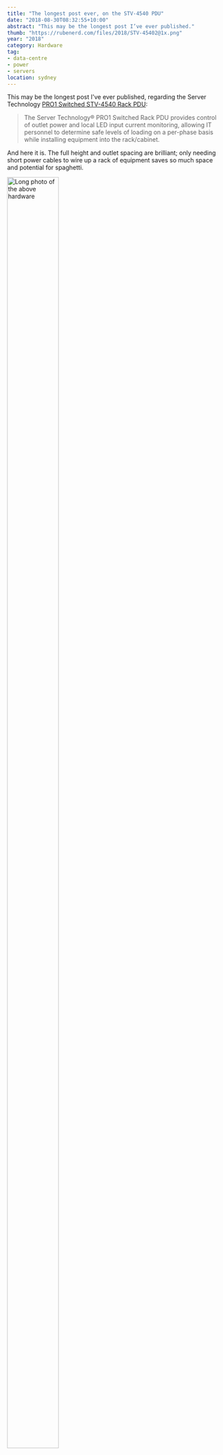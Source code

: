 ```yaml
---
title: "The longest post ever, on the STV-4540 PDU"
date: "2018-08-30T08:32:55+10:00"
abstract: "This may be the longest post I’ve ever published."
thumb: "https://rubenerd.com/files/2018/STV-45402@1x.png"
year: "2018"
category: Hardware
tag:
- data-centre
- power
- servers
location: sydney
---
```

This may be the longest post I've ever published, regarding the Server Technology [PRO1 Switched STV-4540 Rack PDU]\:

> The Server Technology® PRO1 Switched Rack PDU provides control of outlet power and local LED input current monitoring, allowing IT personnel to determine safe levels of loading on a per-phase basis while installing equipment into the rack/cabinet. 

And here it is. The full height and outlet spacing are brilliant; only needing short power cables to wire up a rack of equipment saves so much space and potential for spaghetti.

<p><img src="https://rubenerd.com/files/2018/STV-45402@1x.png" srcset="https://rubenerd.com/files/2018/STV-45402@1x.png 1x, https://rubenerd.com/files/2018/STV-45402@2x.png 2x" alt="Long photo of the above hardware" style="width:120px; height:2955px;" /></p>

[PRO1 Switched STV-4540 Rack PDU]: https://www.servertech.com/families/1f32

